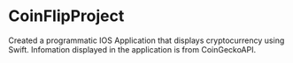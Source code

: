 # CoinFlipProject
Created a programmatic IOS Application that displays cryptocurrency using Swift. Infomation displayed in the application is from CoinGeckoAPI. 
